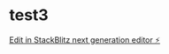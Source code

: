 # test3

[Edit in StackBlitz next generation editor ⚡️](https://stackblitz.com/~/github.com/albertomule/test3)